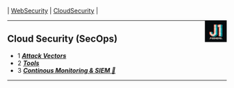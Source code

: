 

| [WebSecurity](https://ji-podhead.github.io/Web-And-CloudSecurity/WebSecurity/) | [CloudSecurity](https://ji-podhead.github.io/Web-And-CloudSecurity/CloudSecurity) |


<div align="center">
    <a href="https://github.com/ji-podhead">  
      <img src="https://github.com/ji-podhead/ji-podhead/blob/main/logo.jpg?raw=true" align="right" width="50" />
</a>
</div>

----


## Cloud Security (SecOps)
- 1 [***Attack Vectors***](https://ji-podhead.github.io/Web-And-CloudSecurity/AttackVectors/#cloud-bases-attack-vectors)
- 2 [***Tools***](https://ji-podhead.github.io/Web-And-CloudSecurity/CloudSecurity/Tools)
- 3 [***Continous Monitoring & SIEM 🚧***](https://ji-podhead.github.io/Web-And-CloudSecurity/CloudSecurity/Monitoring) 
	


---
